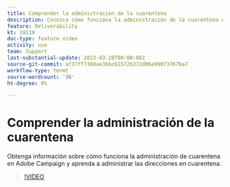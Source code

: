 ```yaml
---
title: Comprender la administración de la cuarentena
description: Conozca cómo funciona la administración de la cuarentena en Adobe Campaign y aprenda a administrar las direcciones en cuarentena.
feature: Deliverability
kt: 19119
doc-type: feature video
activity: use
team: Support
last-substantial-update: 2023-03-28T00:00:00Z
source-git-commit: af37ff7388ae3bbc615726372d06a990737676a7
workflow-type: tm+mt
source-wordcount: '36'
ht-degree: 0%

---
```



# Comprender la administración de la cuarentena

Obtenga información sobre cómo funciona la administración de cuarentena en Adobe Campaign y aprenda a administrar las direcciones en cuarentena.

>[!VIDEO](https://video.tv.adobe.com/v/3415818?quality=12)
